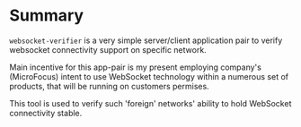 # Summary

`websocket-verifier` is a very simple server/client application pair to verify websocket connectivity support on specific network.

Main incentive for this app-pair is my present employing company's (MicroFocus) intent to use WebSocket technology within a numerous set of products, that will be running on customers permises.

This tool is used to verify such 'foreign' networks' ability to hold WebSocket connectivity stable.
